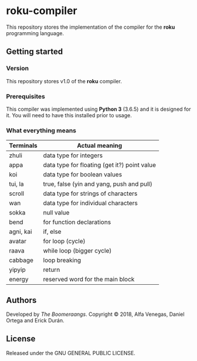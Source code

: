# roku-compiler
This repository stores the implementation of the compiler for the __roku__ programming language.

## Getting started

### Version
This repository stores v1.0 of the  __roku__ compiler.

### Prerequisites
This compiler was implemented using __Python 3__ (3.6.5) and it is designed for it. You will need to have this installed prior to usage.

### What everything means

__Terminals__ | __Actual meaning__
------------- | -------------
zhuli  		| data type for integers
appa    	| data type for floating (get it?) point value
koi			| data type for boolean values
tui, la 	| true, false (yin and yang, push and pull)
scroll  	| data type for strings of characters
wan			| data type for individual characters
sokka 		| null value
bend		| for function declarations
agni, kai 	| if, else
avatar 		| for loop (cycle)
raava		| while loop (bigger cycle)
cabbage		| loop breaking
yipyip		| return
energy		| reserved word for the main block


## Authors
Developed by _The Boomeraangs_. Copyright © 2018, Alfa Venegas, Daniel Ortega and Erick Durán.

## License
Released under the GNU GENERAL PUBLIC LICENSE.
